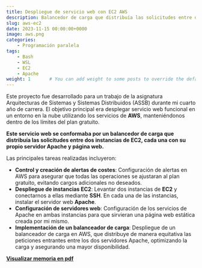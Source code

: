 ```yaml
---
title: Despliegue de servicio web con EC2 AWS
description: Balancedor de carga que distribuía las solicitudes entre dos instancias de EC2, cada una con su propio servidor Apache y página web.
slug: aws-ec2
date: 2023-11-15 00:00:00+0000
image: aws.png
categories:
    - Programación paralela
tags:
    - Bash
    - WSL
    - EC2
    - Apache
weight: 1       # You can add weight to some posts to override the default sorting (date descending)
---
```


Este proyecto fue desarrollado para un trabajo de la asignatura Arquitecturas de Sistemas y Sistemas Distribuidos (ASSB) durante mi cuarto año de carrera. El objetivo principal era desplegar servicio web funcional en un entorno en la nube utilizando los servicios de **AWS**, manteniéndonos dentro de los límites del plan gratuito.

**Este servicio web se conformaba por un balancedor de carga que distribuía las solicitudes entre dos instancias de EC2, cada una con su propio servidor Apache y página web.**

Las principales tareas realizadas incluyeron:

- **Control y creación de alertas de costes**: Configuración de alertas en AWS para asegurar que todas las operaciones se ajustaran al plan gratuito, evitando cargos adicionales no deseados.
- **Despliegue de instancias EC2**: Levantar dos instancias de **EC2** y conectarnos a ellas mediante **SSH**. En cada una de las instancias, instalar el servidor web **Apache**.
- **Configuración de servidores web**: Configuración de los servicios de Apache en ambas instancias para que sirvieran una página web estática creada por mi mismo.
- **Implementación de un balanceador de carga**: Despliegue de un balanceador de carga en AWS, que distribuye de manera equitativa las peticiones entrantes entre los dos servidores Apache, optimizando la carga y asegurando una mayor disponibilidad.


[**Visualizar memoria en pdf**](/aws-ec2.pdf)

